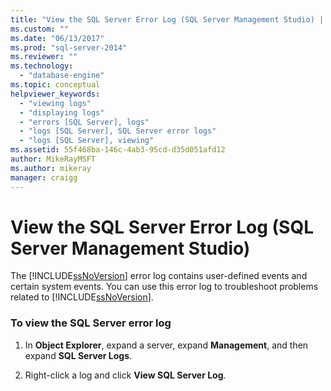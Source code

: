 ```yaml
---
title: "View the SQL Server Error Log (SQL Server Management Studio) | Microsoft Docs"
ms.custom: ""
ms.date: "06/13/2017"
ms.prod: "sql-server-2014"
ms.reviewer: ""
ms.technology: 
  - "database-engine"
ms.topic: conceptual
helpviewer_keywords: 
  - "viewing logs"
  - "displaying logs"
  - "errors [SQL Server], logs"
  - "logs [SQL Server], SQL Server error logs"
  - "logs [SQL Server], viewing"
ms.assetid: 55f468ba-146c-4ab3-95cd-d35d051afd12
author: MikeRayMSFT
ms.author: mikeray
manager: craigg
---
```

# View the SQL Server Error Log (SQL Server Management Studio)
  The [!INCLUDE[ssNoVersion](../../includes/ssnoversion-md.md)] error log contains user-defined events and certain system events. You can use this error log to troubleshoot problems related to [!INCLUDE[ssNoVersion](../../includes/ssnoversion-md.md)].  
  
### To view the SQL Server error log  
  
1.  In **Object Explorer**, expand a server, expand **Management**, and then expand **SQL Server Logs**.  
  
2.  Right-click a log and click **View SQL Server Log**.  
  
  
